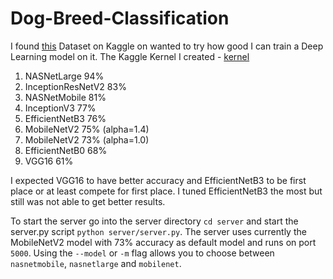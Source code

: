 # Dog-Breed-Classification

I found [this](https://www.kaggle.com/jessicali9530/stanford-dogs-dataset) Dataset on Kaggle on wanted to try how good I can train a Deep Learning model on it. The Kaggle Kernel I created - [kernel](https://www.kaggle.com/waterchiller/vgg16-classification-dog-breed)

1. NASNetLarge 94%
2. InceptionResNetV2 83%
3. NASNetMobile 81%
4. InceptionV3 77%
5. EfficientNetB3 76%
6. MobileNetV2 75% (alpha=1.4)
7. MobileNetV2 73% (alpha=1.0)
8. EfficientNetB0 68%
9. VGG16 61%

I expected VGG16 to have better accuracy and EfficientNetB3 to be first place or at least compete for first place. I tuned EfficientNetB3 the most but still was not able to get better results.

To start the server go into the server directory `cd server` and start the server.py script `python server/server.py`. The server uses currently the MobileNetV2 model with 73% accuracy as default model and runs on port `5000`. Using the `--model` or `-m` flag allows you to choose between `nasnetmobile`, `nasnetlarge` and `mobilenet`.

